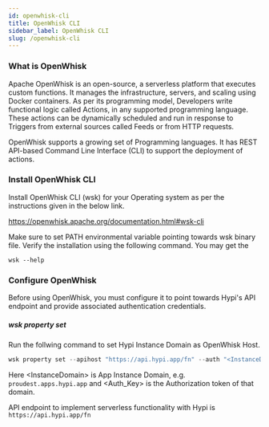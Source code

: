 ```yaml
---
id: openwhisk-cli
title: OpenWhisk CLI
sidebar_label: OpenWhisk CLI
slug: /openwhisk-cli
---
```


### What is OpenWhisk

Apache OpenWhisk is an open-source, a serverless platform that executes custom functions. It manages the infrastructure, servers, and scaling using Docker containers. As per its programming model, Developers write functional logic called Actions, in any supported programming language. These actions can be dynamically scheduled and run in response to Triggers from external sources called Feeds or from HTTP requests.

OpenWhisk supports a growing set of Programming languages. It has REST API-based Command Line Interface (CLI) to support the deployment of actions.

### Install OpenWhisk CLI

Install OpenWhisk CLI (wsk) for your Operating system as per the instructions given in the below link.

https://openwhisk.apache.org/documentation.html#wsk-cli

Make sure to set PATH environmental variable pointing towards wsk binary file. Verify the installation using the following command. You may get the 

```
wsk --help
```

### Configure OpenWhisk 

Before using OpenWhisk, you must configure it to point towards Hypi's API endpoint and provide associated authentication credentials.

##### wsk property set

Run the follwing command to set Hypi Instance Domain as OpenWhisk Host.

```java
wsk property set --apihost "https://api.hypi.app/fn" --auth "<InstanceDomain\>:<Auth_Key>"
```
Here \<InstanceDomain\>  is App Instance Domain, e.g. `proudest.apps.hypi.app` and \<Auth_Key> is the Authorization token of that domain.

API endpoint to implement serverless functionality with Hypi is `https://api.hypi.app/fn`
